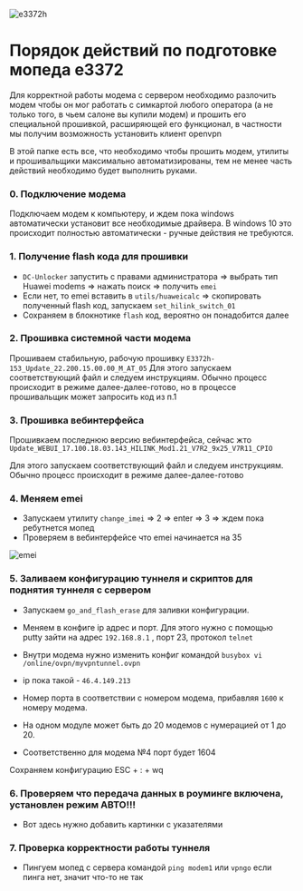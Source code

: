 
![e3372h](https://user-images.githubusercontent.com/121182772/209736163-8a0d7af8-45e2-428b-8b57-15fd83209f4b.jpeg)



# Порядок действий по подготовке мопеда e3372 #


Для корректной работы модема с сервером необходимо разлочить модем чтобы он мог работать с симкартой любого оператора (а не только того, в чьем салоне вы купили модем) и прошить его специальной прошивкой, расширяющей его функционал, в частности мы получим возможность установить клиент openvpn

В этой папке есть все, что необходимо чтобы прошить модем, утилиты и прошивальщики максимально автоматизированы, тем не менее часть действий необходимо будет выполнить руками.


### 0. Подключение модема

Подключаем модем к компьютеру, и ждем пока windows автоматически установит все необходимые драйвера. В windows 10 это происходит полностью автоматически - ручные действия не требуются.

### 1. Получение flash кода для прошивки ###

* `DС-Unlocker` запустить с правами администратора => выбрать тип Huawei modems =>  нажать поиск => получить `emei`
* Если нет, то emei вставить в `utils/huaweicalc` => скопировать полученный flash код, запускаем `set_hilink_switch_01`
* Сохраняем в блокнотике `flash` код, вероятно он понадобится далее

### 2. Прошивка системной части модема ###

Прошиваем стабильную, рабочую прошивку `E3372h-153_Update_22.200.15.00.00_M_AT_05`
Для этого запускаем соответствующий файл и следуем инструкциям. Обычно процесс происходит в режиме далее-далее-готово, но в процессе прошивальщик может запросить код из п.1

### 3. Прошивка вебинтерфейса ###

Прошивкаем последнюю версию вебинтерфейса, сейчас жто `Update_WEBUI_17.100.18.03.143_HILINK_Mod1.21_V7R2_9x25_V7R11_CPIO`

Для этого запускаем соответствующий файл и следуем инструкциям. Обычно процесс происходит в режиме далее-далее-готово

### 4. Меняем emei ###

* Запускаем утилиту  `change_imei` => 2 => enter => 3 => ждем пока ребутнется мопед
* Проверяем в вебинтерфейсе что emei начинается на 35



![emei](emei.png)

### 5. Заливаем конфигурацию  туннеля и скриптов для поднятия туннеля с сервером ###

* Запускаем `go_and_flash_erase` для заливки конфигурации.

* Меняем в конфиге ip адрес и порт. Для этого нужно с помощью putty зайти на адрес `192.168.8.1` , порт 23, протокол `telnet`

* Внутри модема нужно изменить конфиг командой `busybox vi /online/ovpn/myvpntunnel.ovpn`

* ip пока такой - `46.4.149.213`

* Номер порта в соответствии с номером модема, прибавляя `1600` к номеру модема.

* На одном модуле может быть до 20 модемов с нумерацией от 1 до 20.

* Соответственно для модема №4 порт будет 1604

Сохраняем конфигурацию
ESC + : + wq 

### 6. Проверяем что передача данных в роуминге включена, установлен режим АВТО!!! #### 

* Вот здесь нужно добавить картинки с указателями

### 7. Проверка корректности работы туннеля


* Пингуем мопед с сервера командой `ping modem1` или `vpngo` если пинга нет, значит что-то не так
